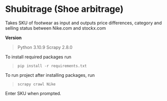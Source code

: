 # Shubitrage (Shoe arbitrage)

Takes SKU of footwear as input and outputs price differences, category and selling status between Nike.com and stockx.com

**Version**
> Python 3.10.9
> Scrapy 2.8.0

To install required packages run
>```pip install -r requirements.txt```


To run project after installing packages, run
>```scrapy crawl Nike```


Enter SKU when prompted.